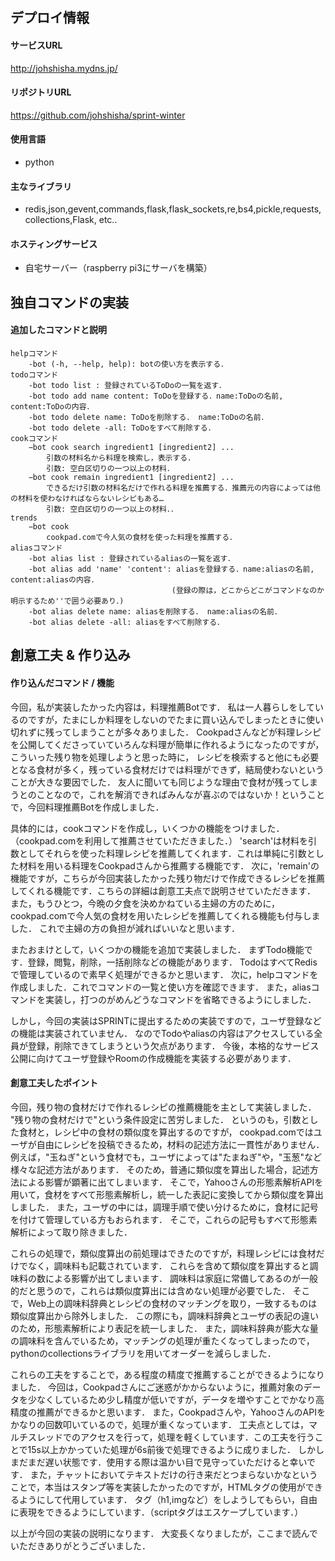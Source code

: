 ## デプロイ情報
#### サービスURL
http://johshisha.mydns.jp/

#### リポジトリURL
https://github.com/johshisha/sprint-winter

#### 使用言語
- python

#### 主なライブラリ
- redis,json,gevent,commands,flask,flask_sockets,re,bs4,pickle,requests,collections,Flask, etc..

####  ホスティングサービス
- 自宅サーバー（raspberry pi3にサーバを構築）

## 独自コマンドの実装
#### 追加したコマンドと説明
```
helpコマンド
    -bot (-h, --help, help): botの使い方を表示する．
todoコマンド
    -bot todo list : 登録されているToDoの一覧を返す．
    -bot todo add name content: ToDoを登録する．name:ToDoの名前, content:ToDoの内容．
    -bot todo delete name: ToDoを削除する． name:ToDoの名前．
    -bot todo delete -all: ToDoをすべて削除する．
cookコマンド
    −bot cook search ingredient1 [ingredient2] ...
        引数の材料名から料理を検索し，表示する．
        引数: 空白区切りの一つ以上の材料．
    −bot cook remain ingredient1 [ingredient2] ...
        できるだけ引数の材料名だけで作れる料理を推薦する．推薦元の内容によっては他の材料を使わなければならないレシピもある…
        引数: 空白区切りの一つ以上の材料．．
trends
    −bot cook 
        cookpad.comで今人気の食材を使った料理を推薦する．
aliasコマンド
    -bot alias list : 登録されているaliasの一覧を返す．
    -bot alias add 'name' 'content': aliasを登録する．name:aliasの名前, content:aliasの内容．
                                    (登録の際は，どこからどこがコマンドなのか明示するため''で囲う必要あり．)
    -bot alias delete name: aliasを削除する． name:aliasの名前．
    -bot alias delete -all: aliasをすべて削除する．

```


## 創意工夫 & 作り込み
#### 作り込んだコマンド / 機能
今回，私が実装したかった内容は，料理推薦Botです．
私は一人暮らしをしているのですが，たまにしか料理をしないのでたまに買い込んでしまったときに使い切れずに残ってしまうことが多々ありました．
Cookpadさんなどが料理レシピを公開してくださっていていろんな料理が簡単に作れるようになったのですが，こういった残り物を処理しようと思った時に，
レシピを検索すると他にも必要となる食材が多く，残っている食材だけでは料理ができず，結局使わないということが大きな要因でした．
友人に聞いても同じような理由で食材が残ってしまうとのことなので，これを解消できればみんなが喜ぶのではないか！ということで，今回料理推薦Botを作成しました．

具体的には，cookコマンドを作成し，いくつかの機能をつけました．（cookpad.comを利用して推薦させていただきました．）
'search'は材料を引数としてそれらを使った料理レシピを推薦してくれます．これは単純に引数とした材料を用いる料理をCookpadさんから推薦する機能です．
次に，'remain'の機能ですが，こちらが今回実装したかった残り物だけで作成できるレシピを推薦してくれる機能です．こちらの詳細は創意工夫点で説明させていただきます．
また，もうひとつ，今晩の夕食を決めかねている主婦の方のために，cookpad.comで今人気の食材を用いたレシピを推薦してくれる機能も付与しました．
これで主婦の方の負担が減ればいいなと思います．

またおまけとして，いくつかの機能を追加で実装しました．
まずTodo機能です．登録，閲覧，削除，一括削除などの機能があります．
TodoはすべてRedisで管理しているので素早く処理ができるかと思います．
次に，helpコマンドを作成しました．これでコマンドの一覧と使い方を確認できます．
また，aliasコマンドを実装し，打つのがめんどうなコマンドを省略できるようにしました．

しかし，今回の実装はSPRINTに提出するための実装ですので，ユーザ登録などの機能は実装されていません．
なのでTodoやaliasの内容はアクセスしている全員が登録，削除できてしまうという欠点があります．
今後，本格的なサービス公開に向けてユーザ登録やRoomの作成機能を実装する必要があります．


#### 創意工夫したポイント
今回，残り物の食材だけで作れるレシピの推薦機能を主として実装しました．
"残り物の食材だけで"という条件設定に苦労しました．
というのも，引数とした食材と，レシピ中の食材の類似度を算出するのですが，
cookpad.comではユーザが自由にレシピを投稿できるため，材料の記述方法に一貫性がありません．
例えば，"玉ねぎ"という食材でも，ユーザによっては"たまねぎ"や，"玉葱"など様々な記述方法があります．
そのため，普通に類似度を算出した場合，記述方法による影響が顕著に出てしまいます．
そこで，Yahooさんの形態素解析APIを用いて，食材をすべて形態素解析し，統一した表記に変換してから類似度を算出しました．
また，ユーザの中には，調理手順で使い分けるために，食材に記号を付けて管理している方もおられます．
そこで，これらの記号もすべて形態素解析によって取り除きました．

これらの処理で，類似度算出の前処理はできたのですが，料理レシピには食材だけでなく，調味料も記載されています．
これらを含めて類似度を算出すると調味料の数による影響が出てしまいます．
調味料は家庭に常備してあるのが一般的だと思うので，これらは類似度算出には含めない処理が必要でした．
そこで，Web上の調味料辞典とレシピの食材のマッチングを取り，一致するものは類似度算出から除外しました．
この際にも，調味料辞典とユーザの表記の違いのため，形態素解析により表記を統一しました．
また，調味料辞典が膨大な量の調味料を含んでいるため，マッチングの処理が重たくなってしまったので，pythonのcollectionsライブラリを用いてオーダーを減らしました．

これらの工夫をすることで，ある程度の精度で推薦することができるようになりました．
今回は，Cookpadさんにご迷惑がかからないように，推薦対象のデータを少なくしているため少し精度が低いですが，データを増やすことでかなり高精度の推薦ができるかと思います．
また，Cookpadさんや，YahooさんのAPIをかなりの回数叩いているので，処理が重くなっています．
工夫点としては，マルチスレッドでのアクセスを行って，処理を軽くしています．この工夫を行うことで15s以上かかっていた処理が6s前後で処理できるように成りました．
しかしまだまだ遅い状態です．使用する際は温かい目で見守っていただけると幸いです．
また，チャットにおいてテキストだけの行き来だとつまらないかなということで，本当はスタンプ等を実装したかったのですが，HTMLタグの使用ができるようにして代用しています．
タグ（h1,imgなど）をしようしてもらい，自由に表現をできるようにしています．（scriptタグはエスケープしています．）

以上が今回の実装の説明になります．
大変長くなりましたが，ここまで読んでいただきありがとうございました．
